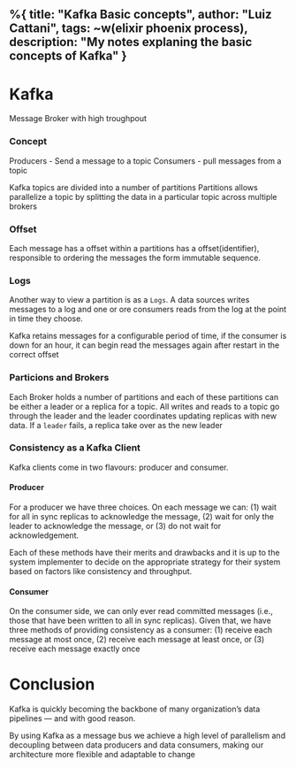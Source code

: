%{
  title: "Kafka Basic concepts",
  author: "Luiz Cattani",
  tags: ~w(elixir phoenix process),
  description: "My notes explaning the basic concepts of Kafka"
}
---

# Kafka
Message Broker with high troughpout

### Concept
Producers - Send a message to a topic
Consumers - pull messages from a topic

Kafka topics are divided into a number of partitions
Partitions allows parallelize a topic by splitting the data in a particular
topic across multiple brokers

### Offset
Each message has a offset within a partitions has a offset(identifier), responsible
to ordering the messages the form immutable sequence.

### Logs
Another way to view a partition is as a `Logs`. 
A data sources writes messages to a log and one or ore consumers reads from the
log at the point in time they choose.

Kafka retains messages for a configurable period of time, if the consumer is down 
for an hour, it can begin read the messages again after restart in the correct offset

### Particions and Brokers
Each Broker holds a number of partitions and each of these 
partitions can be either a leader or a replica for a topic.
All writes and reads to a topic go through the leader and the leader coordinates updating replicas with new data.
If a `leader` fails, a replica take over as the new leader

### Consistency as a Kafka Client
Kafka clients come in two flavours: producer and consumer. 

#### Producer
For a producer we have three choices. On each message we can:
(1) wait for all in sync replicas to acknowledge the message, 
(2) wait for only the leader to acknowledge the message, or 
(3) do not wait for acknowledgement. 

Each of these methods have their merits and drawbacks and it is up to the 
system implementer to decide on the appropriate strategy for their system 
based on factors like consistency and throughput.

#### Consumer
On the consumer side, we can only ever read committed messages (i.e., those that have been written to all in sync replicas). Given that, we have three methods of providing consistency as a consumer: 
(1) receive each message at most once, 
(2) receive each message at least once, or 
(3) receive each message exactly once

# Conclusion
Kafka is quickly becoming the backbone of many organization’s data pipelines — 
and with good reason. 

By using Kafka as a message bus we achieve a high level of parallelism and 
decoupling between data producers and data consumers, making our architecture more 
flexible and adaptable to change